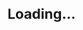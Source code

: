 <!DOCTYPE html>
<html>
<head>
  <title>Digital Clock</title>
</head>
<body>
  <h1 id="clock">Loading...</h1>

  <script>
    function updateClock() {
      const now = new Date();
      const hours = now.getHours().toString().padStart(2, '0');
      const minutes = now.getMinutes().toString().padStart(2, '0');
      const seconds = now.getSeconds().toString().padStart(2, '0');
      const timeString = `${hours}:${minutes}:${seconds}`;
      document.getElementById('clock').textContent = timeString;
    }

    setInterval(updateClock, 1000); // Update the clock every 1000ms (1 second)
    updateClock(); // Initial call to set the clock immediately
  </script>
</body>
</html>


